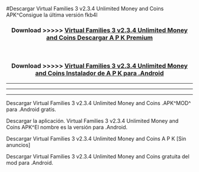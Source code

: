 #Descargar Virtual Families 3 v2.3.4 Unlimited Money and Coins  APK^Consigue la última versión fkb4l



<div align="center">
<h3>Download >>>>> <a href="https://es-sites.web.app/?es= Virtual Families 3 v2.3.4 Unlimited Money and Coins ">Virtual Families 3 v2.3.4 Unlimited Money and Coins  Descargar A P K Premium</a></h3><br>

<h3>Download >>>>> <a href="https://es-sites.web.app/?es= Virtual Families 3 v2.3.4 Unlimited Money and Coins ">Virtual Families 3 v2.3.4 Unlimited Money and Coins  Instalador de A P K para .Android</a></h3>
</div>


----------------------------------------------------------

----------------------------------------------------------

----------------------------------------------------------

Descargar Virtual Families 3 v2.3.4 Unlimited Money and Coins  .APK^MOD^ para .Android gratis.

Descargar la aplicación. Virtual Families 3 v2.3.4 Unlimited Money and Coins  APK^El nombre es la versión para .Android.

Descargar Virtual Families 3 v2.3.4 Unlimited Money and Coins  A P K [Sin anuncios]

Descargar Virtual Families 3 v2.3.4 Unlimited Money and Coins  gratuita del mod para .Android.